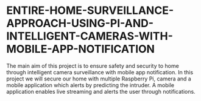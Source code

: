 # ENTIRE-HOME-SURVEILLANCE-APPROACH-USING-PI-AND-INTELLIGENT-CAMERAS-WITH-MOBILE-APP-NOTIFICATION
The main aim of this project is to ensure safety and security to home through intelligent camera surveillance with mobile app notification. 
In this project we will secure our home with multiple Raspberry Pi, camera and a mobile application which alerts by predicting the intruder.
A mobile application enables live streaming and alerts the user through notifications. 

